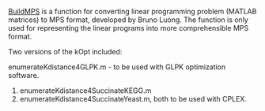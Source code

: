 
[BuildMPS](https://se.mathworks.com/matlabcentral/fileexchange/19618-mps-format-exporting-tool?focused=5153282&tab=function) is a function for converting linear programming problem (MATLAB matrices) to MPS format, developed by  Bruno Luong. 
The function is only used for representing the linear programs into more comprehensible MPS format. 

Two versions of the kOpt included: 

enumerateKdistance4GLPK.m - to be used with GLPK optimization software.

1) enumerateKdistance4SuccinateKEGG.m
2) enumerateKdistance4SuccinateYeast.m, both to be used with CPLEX. 

